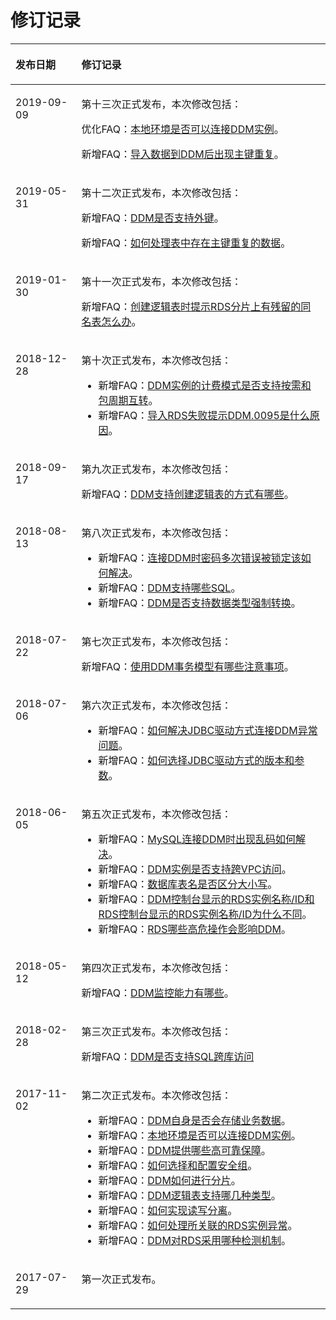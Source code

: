 # 修订记录<a name="ddm_histroy_0004"></a>

<a name="table14507131114915"></a>
<table><thead align="left"><tr id="row1250814314499"><th class="cellrowborder" valign="top" width="20.91%" id="mcps1.1.3.1.1"><p id="p2508193174919"><a name="p2508193174919"></a><a name="p2508193174919"></a>发布日期</p>
</th>
<th class="cellrowborder" valign="top" width="79.09%" id="mcps1.1.3.1.2"><p id="p11508731114911"><a name="p11508731114911"></a><a name="p11508731114911"></a>修订记录</p>
</th>
</tr>
</thead>
<tbody><tr id="row0237843121513"><td class="cellrowborder" valign="top" width="20.91%" headers="mcps1.1.3.1.1 "><p id="p12196752151520"><a name="p12196752151520"></a><a name="p12196752151520"></a>2019-09-09</p>
</td>
<td class="cellrowborder" valign="top" width="79.09%" headers="mcps1.1.3.1.2 "><p id="p12196852111515"><a name="p12196852111515"></a><a name="p12196852111515"></a>第十三次正式发布，本次修改包括：</p>
<p id="p191961852121513"><a name="p191961852121513"></a><a name="p191961852121513"></a>优化FAQ：<a href="本地环境是否可以连接DDM实例.md">本地环境是否可以连接DDM实例</a>。</p>
<p id="p1919695261518"><a name="p1919695261518"></a><a name="p1919695261518"></a>新增FAQ：<a href="导入数据到DDM后出现主键重复.md">导入数据到DDM后出现主键重复</a>。</p>
</td>
</tr>
<tr id="row198957492544"><td class="cellrowborder" valign="top" width="20.91%" headers="mcps1.1.3.1.1 "><p id="p1789612497542"><a name="p1789612497542"></a><a name="p1789612497542"></a>2019-05-31</p>
</td>
<td class="cellrowborder" valign="top" width="79.09%" headers="mcps1.1.3.1.2 "><p id="p198961049185416"><a name="p198961049185416"></a><a name="p198961049185416"></a>第十二次正式发布，本次修改包括：</p>
<p id="p208731115145516"><a name="p208731115145516"></a><a name="p208731115145516"></a>新增FAQ：<a href="DDM是否支持外键.md">DDM是否支持外键</a>。</p>
<p id="p5523174121119"><a name="p5523174121119"></a><a name="p5523174121119"></a>新增FAQ：<a href="如何处理表中存在主键重复的数据.md">如何处理表中存在主键重复的数据</a>。</p>
</td>
</tr>
<tr id="row15737144192810"><td class="cellrowborder" valign="top" width="20.91%" headers="mcps1.1.3.1.1 "><p id="p2073704192817"><a name="p2073704192817"></a><a name="p2073704192817"></a>2019-01-30</p>
</td>
<td class="cellrowborder" valign="top" width="79.09%" headers="mcps1.1.3.1.2 "><p id="p17321112016294"><a name="p17321112016294"></a><a name="p17321112016294"></a>第十一次正式发布，本次修改包括：</p>
<p id="p532315206293"><a name="p532315206293"></a><a name="p532315206293"></a>新增FAQ：<a href="创建逻辑表时提示RDS分片上有残留的同名表怎么办.md">创建逻辑表时提示RDS分片上有残留的同名表怎么办</a>。</p>
</td>
</tr>
<tr id="row17812518314"><td class="cellrowborder" valign="top" width="20.91%" headers="mcps1.1.3.1.1 "><p id="p278118511319"><a name="p278118511319"></a><a name="p278118511319"></a>2018-12-28</p>
</td>
<td class="cellrowborder" valign="top" width="79.09%" headers="mcps1.1.3.1.2 "><p id="p1781651103111"><a name="p1781651103111"></a><a name="p1781651103111"></a>第十次正式发布，本次修改包括：</p>
<a name="ul285816343210"></a><a name="ul285816343210"></a><ul id="ul285816343210"><li>新增FAQ：<a href="DDM实例的计费模式是否支持按需和包周期互转.md">DDM实例的计费模式是否支持按需和包周期互转</a>。</li><li>新增FAQ：<a href="导入RDS失败提示DDM-0095是什么原因.md">导入RDS失败提示DDM.0095是什么原因</a>。</li></ul>
</td>
</tr>
<tr id="row1210305153914"><td class="cellrowborder" valign="top" width="20.91%" headers="mcps1.1.3.1.1 "><p id="p31068512394"><a name="p31068512394"></a><a name="p31068512394"></a>2018-09-17</p>
</td>
<td class="cellrowborder" valign="top" width="79.09%" headers="mcps1.1.3.1.2 "><p id="p910675103918"><a name="p910675103918"></a><a name="p910675103918"></a>第九次正式发布，本次修改包括：</p>
<p id="p2065419271320"><a name="p2065419271320"></a><a name="p2065419271320"></a>新增FAQ：<a href="DDM支持创建逻辑表的方式有哪些.md">DDM支持创建逻辑表的方式有哪些</a>。</p>
</td>
</tr>
<tr id="row13878226263"><td class="cellrowborder" valign="top" width="20.91%" headers="mcps1.1.3.1.1 "><p id="p1680113110225"><a name="p1680113110225"></a><a name="p1680113110225"></a>2018-08-13</p>
</td>
<td class="cellrowborder" valign="top" width="79.09%" headers="mcps1.1.3.1.2 "><p id="p18608144311265"><a name="p18608144311265"></a><a name="p18608144311265"></a>第八次正式发布，本次修改包括：</p>
<a name="ul4952442172320"></a><a name="ul4952442172320"></a><ul id="ul4952442172320"><li>新增FAQ：<a href="连接DDM时密码多次错误被锁定该如何解决.md">连接DDM时密码多次错误被锁定该如何解决</a>。</li><li>新增FAQ：<a href="DDM支持哪些SQL.md">DDM支持哪些SQL</a>。</li><li>新增FAQ：<a href="DDM是否支持数据类型强制转换.md">DDM是否支持数据类型强制转换</a>。</li></ul>
</td>
</tr>
<tr id="row19486435205114"><td class="cellrowborder" valign="top" width="20.91%" headers="mcps1.1.3.1.1 "><p id="p1748623525120"><a name="p1748623525120"></a><a name="p1748623525120"></a>2018-07-22</p>
</td>
<td class="cellrowborder" valign="top" width="79.09%" headers="mcps1.1.3.1.2 "><p id="p164881735115112"><a name="p164881735115112"></a><a name="p164881735115112"></a>第七次正式发布，本次修改包括：</p>
<p id="p1727016182215"><a name="p1727016182215"></a><a name="p1727016182215"></a>新增FAQ：<a href="使用DDM事务模型有哪些注意事项.md">使用DDM事务模型有哪些注意事项</a>。</p>
</td>
</tr>
<tr id="row6126135103014"><td class="cellrowborder" valign="top" width="20.91%" headers="mcps1.1.3.1.1 "><p id="p10127550304"><a name="p10127550304"></a><a name="p10127550304"></a>2018-07-06</p>
</td>
<td class="cellrowborder" valign="top" width="79.09%" headers="mcps1.1.3.1.2 "><p id="p8421832173015"><a name="p8421832173015"></a><a name="p8421832173015"></a>第六次正式发布，本次修改包括：</p>
<a name="ul1958315141824"></a><a name="ul1958315141824"></a><ul id="ul1958315141824"><li>新增FAQ：<a href="如何解决JDBC驱动方式连接DDM异常问题.md">如何解决JDBC驱动方式连接DDM异常问题</a>。</li><li>新增FAQ：<a href="如何选择JDBC驱动方式的版本和参数.md">如何选择JDBC驱动方式的版本和参数</a>。</li></ul>
</td>
</tr>
<tr id="row3574144211386"><td class="cellrowborder" valign="top" width="20.91%" headers="mcps1.1.3.1.1 "><p id="p45741042193811"><a name="p45741042193811"></a><a name="p45741042193811"></a>2018-06-05</p>
</td>
<td class="cellrowborder" valign="top" width="79.09%" headers="mcps1.1.3.1.2 "><p id="p18575134253813"><a name="p18575134253813"></a><a name="p18575134253813"></a>第五次正式发布，本次修改包括：</p>
<a name="ul15485164724"></a><a name="ul15485164724"></a><ul id="ul15485164724"><li>新增FAQ：<a href="MySQL连接DDM时出现乱码如何解决.md">MySQL连接DDM时出现乱码如何解决</a>。</li><li>新增FAQ：<a href="DDM实例是否支持跨VPC访问.md">DDM实例是否支持跨VPC访问</a>。</li><li>新增FAQ：<a href="数据库表名是否区分大小写.md">数据库表名是否区分大小写</a>。</li><li>新增FAQ：<a href="DDM控制台显示的RDS实例名称-ID和RDS控制台显示的RDS实例名称-ID为什么不同.md">DDM控制台显示的RDS实例名称/ID和RDS控制台显示的RDS实例名称/ID为什么不同</a>。</li><li>新增FAQ：<a href="RDS哪些高危操作会影响DDM.md">RDS哪些高危操作会影响DDM</a>。</li></ul>
</td>
</tr>
<tr id="row102371320123713"><td class="cellrowborder" valign="top" width="20.91%" headers="mcps1.1.3.1.1 "><p id="p42381020163712"><a name="p42381020163712"></a><a name="p42381020163712"></a>2018-05-12</p>
</td>
<td class="cellrowborder" valign="top" width="79.09%" headers="mcps1.1.3.1.2 "><p id="p18238152014372"><a name="p18238152014372"></a><a name="p18238152014372"></a>第四次正式发布，本次修改包括：</p>
<p id="p116647591415"><a name="p116647591415"></a><a name="p116647591415"></a>新增FAQ：<a href="DDM监控能力有哪些.md">DDM监控能力有哪些</a>。</p>
</td>
</tr>
<tr id="row1985814013216"><td class="cellrowborder" valign="top" width="20.91%" headers="mcps1.1.3.1.1 "><p id="p148601803214"><a name="p148601803214"></a><a name="p148601803214"></a>2018-02-28</p>
</td>
<td class="cellrowborder" valign="top" width="79.09%" headers="mcps1.1.3.1.2 "><p id="p1386000192115"><a name="p1386000192115"></a><a name="p1386000192115"></a>第三次正式发布。本次修改包括：</p>
<p id="p838123210416"><a name="p838123210416"></a><a name="p838123210416"></a>新增FAQ：<a href="DDM是否支持SQL跨库访问.md">DDM是否支持SQL跨库访问</a></p>
</td>
</tr>
<tr id="row23571315174819"><td class="cellrowborder" valign="top" width="20.91%" headers="mcps1.1.3.1.1 "><p id="p02874203481"><a name="p02874203481"></a><a name="p02874203481"></a>2017-11-02</p>
</td>
<td class="cellrowborder" valign="top" width="79.09%" headers="mcps1.1.3.1.2 "><p id="p186893432486"><a name="p186893432486"></a><a name="p186893432486"></a>第二次正式发布。本次修改包括：</p>
<a name="ul175014330493"></a><a name="ul175014330493"></a><ul id="ul175014330493"><li>新增FAQ：<a href="DDM自身是否会存储业务数据.md">DDM自身是否会存储业务数据</a>。</li><li>新增FAQ：<a href="本地环境是否可以连接DDM实例.md">本地环境是否可以连接DDM实例</a>。</li><li>新增FAQ：<a href="DDM提供哪些高可靠保障.md">DDM提供哪些高可靠保障</a>。</li><li>新增FAQ：<a href="如何选择和配置安全组.md">如何选择和配置安全组</a>。</li><li>新增FAQ：<a href="DDM如何进行分片.md">DDM如何进行分片</a>。</li><li>新增FAQ：<a href="DDM逻辑表支持哪几种类型.md">DDM逻辑表支持哪几种类型</a>。</li><li>新增FAQ：<a href="如何实现读写分离.md">如何实现读写分离</a>。</li><li>新增FAQ：<a href="如何处理所关联的RDS实例异常.md">如何处理所关联的RDS实例异常</a>。</li><li>新增FAQ：<a href="DDM对RDS采用哪种检测机制.md">DDM对RDS采用哪种检测机制</a>。</li></ul>
</td>
</tr>
<tr id="row14509133117496"><td class="cellrowborder" valign="top" width="20.91%" headers="mcps1.1.3.1.1 "><p id="p250913114499"><a name="p250913114499"></a><a name="p250913114499"></a>2017-07-29</p>
</td>
<td class="cellrowborder" valign="top" width="79.09%" headers="mcps1.1.3.1.2 "><p id="p9509193114912"><a name="p9509193114912"></a><a name="p9509193114912"></a>第一次正式发布。</p>
</td>
</tr>
</tbody>
</table>

